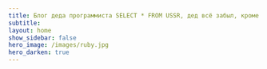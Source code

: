 ```yaml
---
title: Блог деда программиста SELECT * FROM USSR, дед всё забыл, кроме Ruby и как ставить Windows 3.1 с 6 дискет.
subtitle: 
layout: home
show_sidebar: false
hero_image: /images/ruby.jpg
hero_darken: true
---
```

